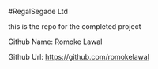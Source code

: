 #RegalSegade Ltd

this is the repo for the completed project

Github Name: Romoke Lawal

Github Url: https://github.com/romokelawal